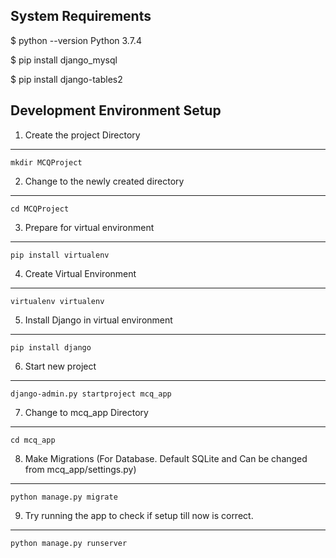 System Requirements
-----------------------------------------
$ python --version
Python 3.7.4

$ pip install django_mysql

$ pip install django-tables2

Development Environment Setup
-----------------------------------------
1. Create the project Directory
---------------------------------------
	mkdir MCQProject
2. Change to the newly created directory
---------------------------------------
	cd MCQProject
3. Prepare for virtual environment
---------------------------------------
	pip install virtualenv
4. Create Virtual Environment
---------------------------------------
	virtualenv virtualenv
5. Install Django in virtual environment
---------------------------------------
	pip install django
6. Start new project
---------------------------------------
	django-admin.py startproject mcq_app
7. Change to mcq_app Directory
---------------------------------------
	cd mcq_app
8. Make Migrations (For Database. Default SQLite and Can be changed from mcq_app/settings.py)
---------------------------------------
	python manage.py migrate
9. Try running the app to check if setup till now is correct.
---------------------------------------
	python manage.py runserver
